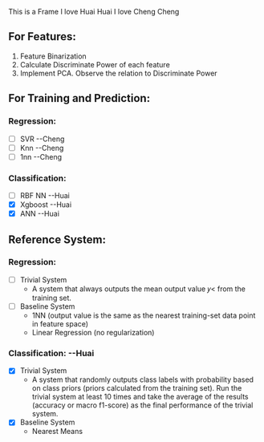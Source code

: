 This is a Frame
I love Huai Huai
I love Cheng Cheng

## For Features:

1. Feature Binarization
2. Calculate Discriminate Power of each feature
3. Implement PCA. Observe the relation to Discriminate Power


## For Training and Prediction:
### Regression:
- [ ] SVR   --Cheng
- [ ] Knn   --Cheng
- [ ] 1nn   --Cheng

### Classification:
- [ ] RBF NN    --Huai
- [x] Xgboost   --Huai
- [x] ANN       --Huai

## Reference System:
### Regression:
- [ ] Trivial System
    - A system that always outputs the mean output value 𝑦< from the training set.
- [ ] Baseline System
    - 1NN (output value is the same as the nearest training-set data point in feature space)
    - Linear Regression (no regularization)
### Classification: --Huai
- [x] Trivial System
    - A system that randomly outputs class labels with probability based on class priors 
    (priors calculated from the training set). Run the trivial system at least 10 times and take 
    the average of the results (accuracy or macro f1-score) as the 
    final performance of the trivial system.
- [x] Baseline System
    - Nearest Means
